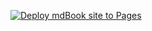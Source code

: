 [![Deploy mdBook site to Pages](https://github.com/Abanobbb/coming-soon/actions/workflows/mdbook.yml/badge.svg)](https://github.com/Abanobbb/coming-soon/actions/workflows/mdbook.yml)

